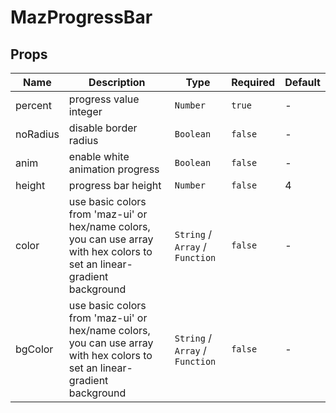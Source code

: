 # MazProgressBar

## Props

<!-- @vuese:MazProgressBar:props:start -->

| Name     | Description                                                                                                               | Type                            | Required | Default |
| -------- | ------------------------------------------------------------------------------------------------------------------------- | ------------------------------- | -------- | ------- |
| percent  | progress value integer                                                                                                    | `Number`                        | `true`   | -       |
| noRadius | disable border radius                                                                                                     | `Boolean`                       | `false`  | -       |
| anim     | enable white animation progress                                                                                           | `Boolean`                       | `false`  | -       |
| height   | progress bar height                                                                                                       | `Number`                        | `false`  | 4       |
| color    | use basic colors from 'maz-ui' or hex/name colors, you can use array with hex colors to set an linear-gradient background | `String` / `Array` / `Function` | `false`  | -       |
| bgColor  | use basic colors from 'maz-ui' or hex/name colors, you can use array with hex colors to set an linear-gradient background | `String` / `Array` / `Function` | `false`  | -       |

<!-- @vuese:MazProgressBar:props:end -->
